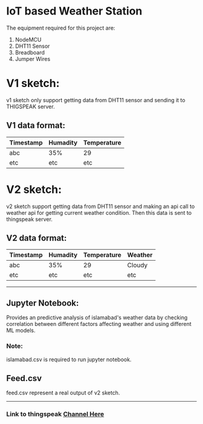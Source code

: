 # IoT based Weather Station
The equipment required for this project are:

1.	NodeMCU
2.	DHT11 Sensor
3.	Breadboard
4.	Jumper Wires

# V1 sketch:
v1 sketch only support getting data from DHT11 sensor and sending it to THIGSPEAK server.

## V1 data format:
| Timestamp | Humadity | Temperature |
| --------- | -------- | ----------- |
| abc       | 35%      | 29          |
| etc       | etc      | etc         |


# V2 sketch:
v2 sketch support getting data from DHT11 sensor and making an api call to weather api for getting current weather condition. Then this data is sent to thingspeak server.
## V2 data format:
| Timestamp | Humadity | Temperature | Weather |
| --------- | -------- | ----------- | ------- |
| abc       | 35%      | 29          | Cloudy  |
| etc       | etc      | etc         | etc     |

___

## Jupyter Notebook:
Provides an predictive analysis of islamabad's weather data by checking correlation between different factors affecting weather and using different ML models.
### Note:
islamabad.csv is required to run jupyter notebook.

## Feed.csv
feed.csv represent a real output of v2 sketch.

---
### Link to thingspeak [Channel Here](https://thingspeak.com/channels/1623014)

